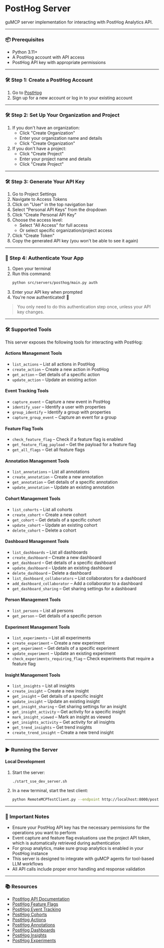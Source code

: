 # PostHog Server

guMCP server implementation for interacting with PostHog Analytics API.

---

### 📦 Prerequisites

- Python 3.11+
- A PostHog account with API access
- PostHog API key with appropriate permissions

---

### 🛠️ Step 1: Create a PostHog Account

1. Go to [PostHog](https://app.posthog.com/signup)
2. Sign up for a new account or log in to your existing account

---

### 🛠️ Step 2: Set Up Your Organization and Project

1. If you don't have an organization:
   - Click "Create Organization"
   - Enter your organization name and details
   - Click "Create Organization"
2. If you don't have a project:
   - Click "Create Project"
   - Enter your project name and details
   - Click "Create Project"

---

### 🛠️ Step 3: Generate Your API Key

1. Go to Project Settings
2. Navigate to Access Tokens
3. Click on "User" in the top navigation bar
4. Select "Personal API Keys" from the dropdown
5. Click "Create Personal API Key"
6. Choose the access level:
   - Select "All Access" for full access
   - Or select specific organization/project access
7. Click "Create Token"
8. Copy the generated API key (you won't be able to see it again)

---

### 🔐 Step 4: Authenticate Your App

1. Open your terminal
2. Run this command:
   ```bash
   python src/servers/posthog/main.py auth
   ```
3. Enter your API key when prompted
4. You're now authenticated! 🎉

> You only need to do this authentication step once, unless your API key changes.

---

### 🛠️ Supported Tools

This server exposes the following tools for interacting with PostHog:

#### Actions Management Tools
- `list_actions` – List all actions in PostHog
- `create_action` – Create a new action in PostHog
- `get_action` – Get details of a specific action
- `update_action` – Update an existing action

#### Event Tracking Tools
- `capture_event` – Capture a new event in PostHog
- `identify_user` – Identify a user with properties
- `group_identify` – Identify a group with properties
- `capture_group_event` – Capture an event for a group

#### Feature Flag Tools
- `check_feature_flag` – Check if a feature flag is enabled
- `get_feature_flag_payload` – Get the payload for a feature flag
- `get_all_flags` – Get all feature flags

#### Annotation Management Tools
- `list_annotations` – List all annotations
- `create_annotation` – Create a new annotation
- `get_annotation` – Get details of a specific annotation
- `update_annotation` – Update an existing annotation

#### Cohort Management Tools
- `list_cohorts` – List all cohorts
- `create_cohort` – Create a new cohort
- `get_cohort` – Get details of a specific cohort
- `update_cohort` – Update an existing cohort
- `delete_cohort` – Delete a cohort

#### Dashboard Management Tools
- `list_dashboards` – List all dashboards
- `create_dashboard` – Create a new dashboard
- `get_dashboard` – Get details of a specific dashboard
- `update_dashboard` – Update an existing dashboard
- `delete_dashboard` – Delete a dashboard
- `list_dashboard_collaborators` – List collaborators for a dashboard
- `add_dashboard_collaborator` – Add a collaborator to a dashboard
- `get_dashboard_sharing` – Get sharing settings for a dashboard

#### Person Management Tools
- `list_persons` – List all persons
- `get_person` – Get details of a specific person

#### Experiment Management Tools
- `list_experiments` – List all experiments
- `create_experiment` – Create a new experiment
- `get_experiment` – Get details of a specific experiment
- `update_experiment` – Update an existing experiment
- `check_experiments_requiring_flag` – Check experiments that require a feature flag

#### Insight Management Tools
- `list_insights` – List all insights
- `create_insight` – Create a new insight
- `get_insight` – Get details of a specific insight
- `update_insight` – Update an existing insight
- `get_insight_sharing` – Get sharing settings for an insight
- `get_insight_activity` – Get activity for a specific insight
- `mark_insight_viewed` – Mark an insight as viewed
- `get_insights_activity` – Get activity for all insights
- `get_trend_insights` – Get trend insights
- `create_trend_insight` – Create a new trend insight

---

### ▶️ Running the Server

#### Local Development

1. Start the server:
   ```bash
   ./start_sse_dev_server.sh
   ```

2. In a new terminal, start the test client:
   ```bash
   python RemoteMCPTestClient.py --endpoint http://localhost:8000/posthog/local
   ```

---

### 📎 Important Notes

- Ensure your PostHog API key has the necessary permissions for the operations you want to perform
- Event capture and feature flag evaluations use the project API token, which is automatically retrieved during authentication
- For group analytics, make sure group analytics is enabled in your PostHog instance
- This server is designed to integrate with guMCP agents for tool-based LLM workflows
- All API calls include proper error handling and response validation

---

### 📚 Resources

- [PostHog API Documentation](https://posthog.com/docs/api)
- [PostHog Feature Flags](https://posthog.com/docs/feature-flags)
- [PostHog Event Tracking](https://posthog.com/docs/api/ingest-live-data)
- [PostHog Cohorts](https://posthog.com/docs/api/cohorts)
- [PostHog Actions](https://posthog.com/docs/api/actions)
- [PostHog Annotations](https://posthog.com/docs/api/annotations)
- [PostHog Dashboards](https://posthog.com/docs/api/dashboards)
- [PostHog Insights](https://posthog.com/docs/api/insights)
- [PostHog Experiments](https://posthog.com/docs/api/experiments)
